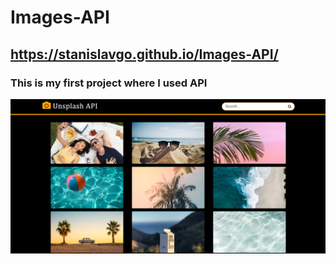 # Images-API
## https://stanislavgo.github.io/Images-API/
### This is my first project where I used API
![Photo of My Project](./img/photo-of-project.png)